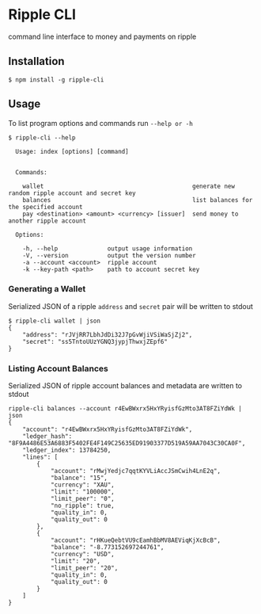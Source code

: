 # Ripple CLI

command line interface to money and payments on ripple

## Installation

````
$ npm install -g ripple-cli
````

## Usage

To list program options and commands run `--help or -h` 

````
$ ripple-cli --help

  Usage: index [options] [command]


  Commands:

    wallet                                          generate new random ripple account and secret key
    balances                                        list balances for the specified account
    pay <destination> <amount> <currency> [issuer]  send money to another ripple account

  Options:

    -h, --help              output usage information
    -V, --version           output the version number
    -a --account <account>  ripple account
    -k --key-path <path>    path to account secret key
````

### Generating a Wallet

Serialized JSON of a ripple `address` and `secret` pair will be written to stdout

````
$ ripple-cli wallet | json
{
    "address": "rJVjRR7LbhJdDi32J7pGvWjiVSiWaSjZj2",
    "secret": "ss5TntoUUzYGNQ3jypjThwxjZEpf6"
}
````

### Listing Account Balances

Serialized JSON of ripple account balances and metadata are written to stdout

````
ripple-cli balances --account r4EwBWxrx5HxYRyisfGzMto3AT8FZiYdWk | json
{
    "account": "r4EwBWxrx5HxYRyisfGzMto3AT8FZiYdWk",
    "ledger_hash": "8F9A4486E53A6883F5402FE4F149C25635ED91903377D519A59AA7043C30CA0F",
    "ledger_index": 13784250,
    "lines": [
        {
            "account": "rMwjYedjc7qqtKYVLiAccJSmCwih4LnE2q",
            "balance": "15",
            "currency": "XAU",
            "limit": "100000",
            "limit_peer": "0",
            "no_ripple": true,
            "quality_in": 0,
            "quality_out": 0
        },
        {
            "account": "rHKueQebtVU9cEamhBbMV8AEViqKjXcBcB",
            "balance": "-8.773152697244761",
            "currency": "USD",
            "limit": "20",
            "limit_peer": "20",
            "quality_in": 0,
            "quality_out": 0
        }
    ]
}
````



